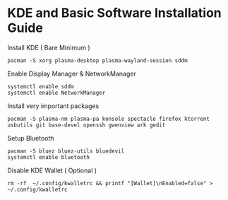 # KDE and Basic Software Installation Guide

Install KDE ( Bare Minimum )

    pacman -S xorg plasma-desktop plasma-wayland-session sddm
  
Enable Display Manager & NetworkManager

    systemctl enable sddm
    systemctl enable NetworkManager

Install very important packages

    pacman -S plasma-nm plasma-pa konsole spectacle firefox ktorrent usbutils git base-devel openssh gwenview ark gedit

Setup Bluetooth

    pacman -S bluez bluez-utils bluedevil
    systemctl enable bluetooth

Disable KDE Wallet ( Optional )

    rm -rf  ~/.config/kwalletrc && printf "[Wallet]\nEnabled=false" > ~/.config/kwalletrc

